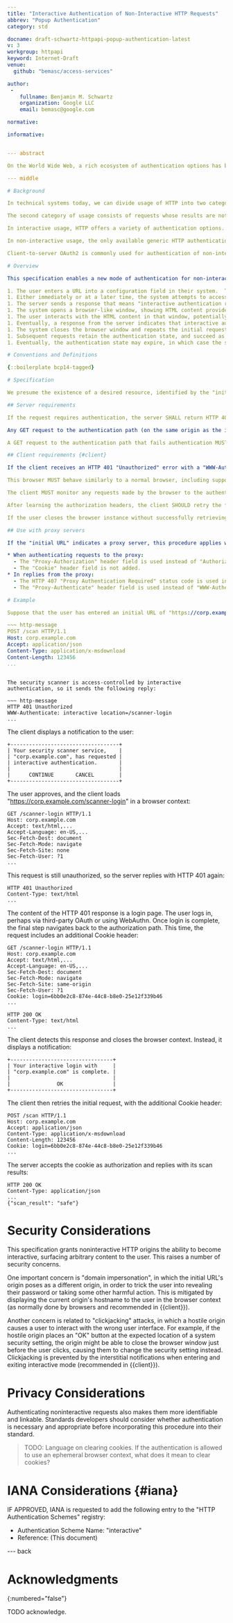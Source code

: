 ```yaml
---
title: "Interactive Authentication of Non-Interactive HTTP Requests"
abbrev: "Popup Authentication"
category: std

docname: draft-schwartz-httpapi-popup-authentication-latest
v: 3
workgroup: httpapi
keyword: Internet-Draft
venue:
  github: "bemasc/access-services"

author:
 -
    fullname: Benjamin M. Schwartz
    organization: Google LLC
    email: bemasc@google.com

normative:

informative:


--- abstract

On the World Wide Web, a rich ecosystem of authentication options has been developed to support access control for HTTP resources.  However, non-interactive usage of HTTP remains limited to the simple authentication mechanisms defined in the HTTP standards.  This specification allows non-interactive HTTP contexts to open a browser-like authentication context when necessary, and close it when authentication is complete.

--- middle

# Background

In technical systems today, we can divide usage of HTTP into two categories.  The first category is represented by the World Wide Web, where browsers load HTML files and their subresources for display to the user, in response to user actions.  We call this category of usage "interactive".

The second category of usage consists of requests whose results are not presented interactively to the user ("non-interactive").  Instead these HTTP requests are used to perform operations needed by a software system such as a browser, application, or operating system.  These requests are generally not for HTML content, and are often entirely invisible to the user.  Even if the request is user-initiated, it does not normally present the user with a browser window.

In interactive usage, HTTP offers a variety of authentication options.  A simple option is to use HTTP's built-in password challenge capabilities (carried in Basic or Digest authentication headers), but this pattern is generally regarded as obsolete on the web today.  Instead, user authentication relies on account information entered via HTML forms, session cookies to retain login state, and new device attestation systems like WebAuthn.  Third-party account providers and server-to-server OAuth2 are also widely used to simplify account management.

In non-interactive usage, the only available generic HTTP authentication mechanism is the built-in password challenge.  In this mode, the HTTP server responds with a WWW-Authenticate header requesting Basic or Digest authentication.  If the client already knows a username and password, it can provide those; otherwise, it might display a login prompt, with an explanation of what subsystem is requesting these credentials and why.

Client-to-server OAuth2 is commonly used for authentication of non-interactive HTTP clients, but it is concerned exclusively with client software that is already registered with a specific service.  This specification aims to define an authentication pattern that allows interactive authentication of non-interactive HTTP requests between any participating client and server, without any private arrangement.

# Overview

This specification enables a new mode of authentication for non-interactive HTTP requests.  In this mode, the non-interactive request temporarily becomes interactive, enabling web-like authentication patterns.  The process is as follows:

1. The user enters a URL into a configuration field in their system.  This could be a field for specifying the URL of a proxy configuration file, software update server, or any other remote resource that is understood by the system.
1. Either immediately or at a later time, the system attempts to access this resource.
1. The server sends a response that means "interactive authentication required".
1. The system opens a browser-like window, showing HTML content provided by the server.
1. The user interacts with the HTML content in that window, potentially navigating between origins.
1. Eventually, a response from the server indicates that interactive authentication is complete.
1. The system closes the browser window and repeats the initial request with additional authentication headers.  The request is authorized and succeeds.
1. Subsequent requests retain the authentication state, and succeed as non-interactive requests.
1. Eventually, the authentication state may expire, in which case the server requests interactive authentication again.

# Conventions and Definitions

{::boilerplate bcp14-tagged}

# Specification

We presume the existence of a desired resource, identified by the "initial URL".  This resource MAY require client authentication.  If client authentication is not required, this specification is not relevant, and access to the resource proceeds as usual.

## Server requirements

If the request requires authentication, the server SHALL return HTTP 401 "Unauthorized" with a "WWW-Authenticate" header field value of "interactive" (registered in {{iana}}). This value MUST contain a "location" parameter whose value is a path (the "authentication path").  The server MAY also include other "WWW-Authenticate" headers indicating other supported authentication schemes.

Any GET request to the authentication path (on the same origin as the initial URL) MUST be subject to the same authentication requirements as the rejected request to the initial URL.  Note: the rejected request may have used a different method, such as POST, that might have different authentication requirements than a GET request to the initial URL.

A GET request to the authentication path that fails authentication MUST return a webpage that guides the user through the authentication process.  This process MUST conclude by causing the client to repeat the GET request to the authentication path, returning a 2XX response code (as the client is now including the necessary authentication headers).

## Client requirements {#client}

If the client receives an HTTP 401 "Unauthorized" error with a "WWW-Authenticate: interactive" header field, it SHOULD notify the user that the initial URL's origin is requesting interactive authentication, including a reminder of the role for which this origin is being used noninteractively.  With the user's approval, it SHOULD load the authentication path from the "location" parameter as a webpage in a browser context.  This context SHOULD have access to the user's credential assistance functions (e.g. password manager) but MAY otherwise be a blank context.

This browser MUST behave similarly to a normal browser, including support for navigation between origins.  It SHOULD display the current origin to the user, to reduce the risk of impersonation attacks.

The client MUST monitor any requests made by the browser to the authentication path (whether as navigation, subresource, or javascript-initiated fetch).  If any such request succeeds (i.e. receives a 2XX status code), the client MUST (1) store any "Authorization" and "Cookie" headers used in this request and (2) close this browser instance.  The client SHOULD also display a notification that interactive authentication has concluded.

After learning the authorization headers, the client SHOULD retry the failed request, if it is still relevant.  For this and all subsequent requests to the initial URL, the client MUST include the stored "Authorization" and "Cookie" headers.

If the user closes the browser instance without successfully retrieving the resource at the authentication path, the system SHOULD warn the user that authentication has failed.  The system SHOULD avoid spamming the user with repeated authentication requests, but SHOULD NOT permanently abandon authentication.

## Use with proxy servers

If the "initial URL" indicates a proxy server, this procedure applies with the following modifications:

* When authenticating requests to the proxy:
  - The "Proxy-Authorization" header field is used instead of "Authorization".
  - The "Cookie" header field is not added.
* In replies from the proxy:
  - The HTTP 407 "Proxy Authentication Required" status code is used instead of HTTP 401.
  - The "Proxy-Authenticate" header field is used instead of "WWW-Authenticate".

# Example

Suppose that the user has entered an initial URL of "https://corp.example.com/scan" into a settings panel on their system labeled "Executable Security Scanner URL".  Later, when the user is installing a new executable, the system attempts to upload it to the security scanner service:

~~~ http-message
POST /scan HTTP/1.1
Host: corp.example.com
Accept: application/json
Content-Type: application/x-msdownload
Content-Length: 123456
...
```

~~~

The security scanner is access-controlled by interactive authentication, so it sends the following reply:

~~~ http-message
HTTP 401 Unauthorized
WWW-Authenticate: interactive location=/scanner-login
...
~~~

The client displays a notification to the user:

~~~
+-----------------------------------+
| Your security scanner service,    |
| "corp.example.com", has requested |
| interactive authentication.       |
|                                   |
|      CONTINUE       CANCEL        |
+-----------------------------------+
~~~

The user approves, and the client loads "https://corp.example.com/scanner-login" in a browser context:

~~~ http-message
GET /scanner-login HTTP/1.1
Host: corp.example.com
Accept: text/html,...
Accept-Language: en-US,...
Sec-Fetch-Dest: document
Sec-Fetch-Mode: navigate
Sec-Fetch-Site: none
Sec-Fetch-User: ?1
...
~~~

This request is still unauthorized, so the server replies with HTTP 401 again:

~~~ http-message
HTTP 401 Unauthorized
Content-Type: text/html
...
~~~

The content of the HTTP 401 response is a login page.  The user logs in, perhaps via third-party OAuth or using WebAuthn.  Once login is complete, the final step navigates back to the authorization path.  This time, the request includes an additional Cookie header:

~~~ http-message
GET /scanner-login HTTP/1.1
Host: corp.example.com
Accept: text/html,...
Accept-Language: en-US,...
Sec-Fetch-Dest: document
Sec-Fetch-Mode: navigate
Sec-Fetch-Site: same-origin
Sec-Fetch-User: ?1
Cookie: login=6bb0e2c8-874e-44c8-b8e0-25e12f339b46
...
~~~

~~~ http-message
HTTP 200 OK
Content-Type: text/html
...
~~~

The client detects this response and closes the browser context.  Instead, it displays a notification:

~~~
+---------------------------------+
| Your interactive login with     |
| "corp.example.com" is complete. |
|                                 |
|               OK                |
+---------------------------------+
~~~

The client then retries the initial request, with the additional Cookie header:

~~~ http-message
POST /scan HTTP/1.1
Host: corp.example.com
Accept: application/json
Content-Type: application/x-msdownload
Content-Length: 123456
Cookie: login=6bb0e2c8-874e-44c8-b8e0-25e12f339b46
...
~~~

The server accepts the cookie as authorization and replies with its scan results:

~~~ http-message
HTTP 200 OK
Content-Type: application/json
...
{"scan_result": "safe"}
~~~

# Security Considerations

This specification grants noninteractive HTTP origins the ability to become interactive, surfacing arbitrary content to the user.  This raises a number of security concerns.

One important concern is "domain impersonation", in which the initial URL's origin poses as a different origin, in order to trick the user into revealing their password or taking some other harmful action.  This is mitigated by displaying the current origin's hostname to the user in the browser context (as normally done by browsers and recommended in {{client}}).

Another concern is related to "clickjacking" attacks, in which a hostile origin causes a user to interact with the wrong user interface.  For example, if the hostile origin places an "OK" button at the expected location of a system security setting, the origin might be able to close the browser window just before the user clicks, causing them to change the security setting instead.  Clickjacking is prevented by the interstitial notifications when entering and exiting interactive mode (recommended in {{client}}).

# Privacy Considerations

Authenticating noninteractive requests also makes them more identifiable and linkable.  Standards developers should consider whether authentication is necessary and appropriate before incorporating this procedure into their standard.

> TODO: Language on clearing cookies.  If the authentication is allowed to use an ephemeral browser context, what does it mean to clear cookies?

# IANA Considerations {#iana}

IF APPROVED, IANA is requested to add the following entry to the "HTTP Authentication Schemes" registry:

* Authentication Scheme Name: "interactive"
* Reference: (This document)

--- back

# Acknowledgments
{:numbered="false"}

TODO acknowledge.
